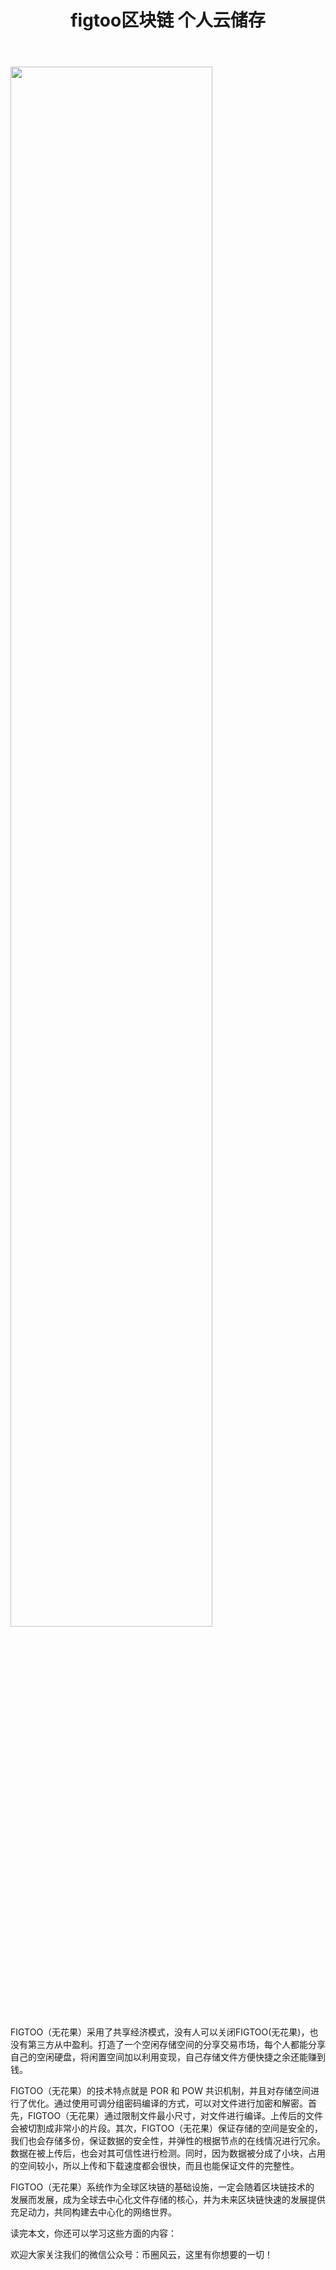 ﻿---
layout: post
title: "figtoo区块链 个人云储存"
description: "figtoo区块链 个人云储存"
tags: [figtoo区块链 个人云储存,区块链,tkc,买币网]
categories: [币圈风云,TKC]
---
<img src="http://utouu-web-test.oss-cn-hangzhou.aliyuncs.com/biiduuuser/1514341167534.png" width="80%"/>

FIGTOO（无花果）采用了共享经济模式，没有人可以关闭FIGTOO(无花果)，也没有第三方从中盈利。打造了一个空闲存储空间的分享交易市场，每个人都能分享自己的空闲硬盘，将闲置空间加以利用变现，自己存储文件方便快捷之余还能赚到钱。

FIGTOO（无花果）的技术特点就是 POR 和 POW 共识机制，并且对存储空间进行了优化。通过使用可调分组密码编译的方式，可以对文件进行加密和解密。首先，FIGTOO（无花果）通过限制文件最小尺寸，对文件进行编译。上传后的文件会被切割成非常小的片段。其次，FIGTOO（无花果）保证存储的空间是安全的，我们也会存储多份，保证数据的安全性，并弹性的根据节点的在线情况进行冗余。数据在被上传后，也会对其可信性进行检测。同时，因为数据被分成了小块，占用的空间较小，所以上传和下载速度都会很快，而且也能保证文件的完整性。

FIGTOO（无花果）系统作为全球区块链的基础设施，一定会随着区块链技术的 发展而发展，成为全球去中心化文件存储的核心，并为未来区块链快速的发展提供充足动力，共同构建去中心化的网络世界。

读完本文，你还可以学习这些方面的内容：


欢迎大家关注我们的微信公众号：币圈风云，这里有你想要的一切！